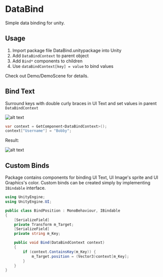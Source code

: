 # DataBind
Simple data binding for unity.

## Usage
1. Import package file DataBind.unitypackage into Unity
2. Add `DataBindContext` to parent object
3. Add `Bind*` components to children
4. Use `dataBindContext[key] = value` to bind values

Check out Demo/DemoScene for details.

## Bind Text
Surround keys with double curly braces in UI Text and set values in parent `DataBindContext`

![alt text](https://50bdf9794352d3405148f2b7972a1c29b0637e4e.googledrive.com/host/0B5dN6w6eVDL5TEgxclhmN083ZVU/Capture.PNG)

```csharp
var context = GetComponent<DataBindContext>();
context["Username"] = "Bobby";
```
Result:

![alt text](https://50bdf9794352d3405148f2b7972a1c29b0637e4e.googledrive.com/host/0B5dN6w6eVDL5TEgxclhmN083ZVU/Capture2.PNG)

## Custom Binds 
Package contains components for binding UI Text, UI Image's sprite and UI Graphics's color. Custom binds can be created simply by implementing `IBindable` interface.

```csharp
using UnityEngine;
using UnityEngine.UI;

public class BindPosition : MonoBehaviour, IBindable
{
	[SerializeField]
	private Transform m_Target;
	[SerializeField]
	private string m_Key;

	public void Bind(DataBindContext context)
	{
		if (context.ContainsKey(m_Key)) {
			m_Target.position = (Vector3)context[m_Key];
		}
	}
}
```
